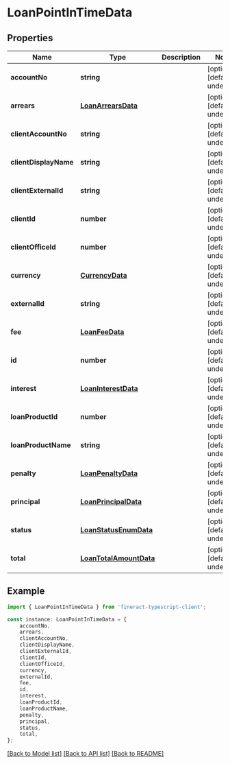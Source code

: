 # LoanPointInTimeData


## Properties

Name | Type | Description | Notes
------------ | ------------- | ------------- | -------------
**accountNo** | **string** |  | [optional] [default to undefined]
**arrears** | [**LoanArrearsData**](LoanArrearsData.md) |  | [optional] [default to undefined]
**clientAccountNo** | **string** |  | [optional] [default to undefined]
**clientDisplayName** | **string** |  | [optional] [default to undefined]
**clientExternalId** | **string** |  | [optional] [default to undefined]
**clientId** | **number** |  | [optional] [default to undefined]
**clientOfficeId** | **number** |  | [optional] [default to undefined]
**currency** | [**CurrencyData**](CurrencyData.md) |  | [optional] [default to undefined]
**externalId** | **string** |  | [optional] [default to undefined]
**fee** | [**LoanFeeData**](LoanFeeData.md) |  | [optional] [default to undefined]
**id** | **number** |  | [optional] [default to undefined]
**interest** | [**LoanInterestData**](LoanInterestData.md) |  | [optional] [default to undefined]
**loanProductId** | **number** |  | [optional] [default to undefined]
**loanProductName** | **string** |  | [optional] [default to undefined]
**penalty** | [**LoanPenaltyData**](LoanPenaltyData.md) |  | [optional] [default to undefined]
**principal** | [**LoanPrincipalData**](LoanPrincipalData.md) |  | [optional] [default to undefined]
**status** | [**LoanStatusEnumData**](LoanStatusEnumData.md) |  | [optional] [default to undefined]
**total** | [**LoanTotalAmountData**](LoanTotalAmountData.md) |  | [optional] [default to undefined]

## Example

```typescript
import { LoanPointInTimeData } from 'fineract-typescript-client';

const instance: LoanPointInTimeData = {
    accountNo,
    arrears,
    clientAccountNo,
    clientDisplayName,
    clientExternalId,
    clientId,
    clientOfficeId,
    currency,
    externalId,
    fee,
    id,
    interest,
    loanProductId,
    loanProductName,
    penalty,
    principal,
    status,
    total,
};
```

[[Back to Model list]](../README.md#documentation-for-models) [[Back to API list]](../README.md#documentation-for-api-endpoints) [[Back to README]](../README.md)
